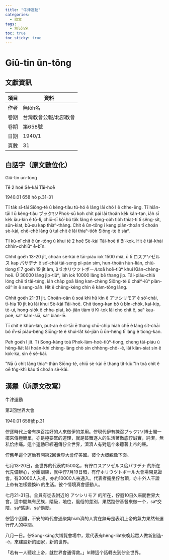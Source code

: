 ```yaml
---
title: "牛津運動"
categories:
  - 散文
tags:
  - 無lo̍h名
toc: true
toc_sticky: true
---
```


# Giû-tin ūn-tōng

## 文獻資訊

| 項目 | 資料 |
|---|---|
| 作者 | 無lo̍h名 |
| 卷期 | 台灣教會公報/北部教會 |
| 卷期 | 第658號 |
| 日期 | 1940/1 |
| 頁數 | 31 |

## 白話字（原文數位化）

Giû-tin ūn-tōng

Tē 2 hoê Sè-kài Tāi-hoē

1940.01 658 hō p.31-31

Tī ta̍k sî-tāi Siōng-tè ū kéng-tiàu tú-hó ê lâng lâi chò I ê chhe-ēng. Tī hiān-tāi I ū kéng-tiàu ブックﾏソPhok-sū koh chi̍t pái lâi thoân ke̍k kán-tan, ia̍h sī ke̍k iàu-kín ê tō-lí, chiū-sī kó͘-bú ta̍k lâng ê seng-oa̍h tio̍h thiat-tí tī sêng-si̍t, sûn-kiat, bû-su kap thiàⁿ-thàng. Chit ê ūn-tōng í keng piàn-thoân tī choân sè-kài, chē-chē lâng ū tuì chit ê lâi thiaⁿ-tio̍h Siōng-tè ê siaⁿ.

Tī kū-nî chit ê ūn-tōng ū khui tē 2 hoê Sè-kài Tāi-hoē tī Bí-kok. Hit ê tāi-khài chhin-chhiūⁿ ē-bīn.

Chhit goe̍h 13-20 ji̍t, choân sè-kài ê tāi-piáu iok 1500 miâ, ū tī ロスアソゼルス kap パサデナ ê só͘-chāi tāi-seng pī-pān sim, hun-thoân hùn-liān, chiū-tiong tī 7 goe̍h 19 ji̍t àm, ū tī ホリウツトボールtoā hoē-tiûⁿ khui Kiàn-chèng-hoē. Ū 30000 lâng ji̍p-tiûⁿ, ia̍h iok 10000 lâng bē thang ji̍p. Tāi-piáu-chiá lóng chē tī tâi-téng, ia̍h cha̍p goā lâng kan-chèng Siōng-tè ū cháiⁿ-iūⁿ piàn-oāⁿ in ê seng-oa̍h. Hit ê chêng-kéng chin ē kám-tōng lâng.

Chhit goe̍h 21-31 ji̍t. Choân-oân ū soá khì hū kīn ê アツシリモア ê só͘-chāi, tī-hia 10 ji̍t kú lâi khui Sè-kài Tāi-hoē. Chit tiong-kan bô ū bîn-cho̍k, kai-kip, tē-uī, hong-sio̍k ê chha-piat, kó-jiân tiàm tī Ki-tok lâi chò chi̍t ê, saⁿ kau-poê, saⁿ kám-siā, saⁿ bián-lē.

Tī chit ê khùn-lân, put-an ê sî-tāi ē thang chū-chi̍p hiah chē ê lâng si̍t-chāi bô m̄-sī piáu-bêng Siōng-tè ê khuì-la̍t kó-jiân ū ūn-hêng tī lâng ê tiong-kan.

Peh goe̍h I ji̍t. Tī Song-káng toā Phok-lám-hoē-tiûⁿ-tiong, chèng tāi-piáu ū hêng-lia̍t lâi hoàn-khí chèng-lâng chò sin chhòng-chō--ê, lâi kiàn-siat sin ê kok-ka, sin ê sè-kài.

"Nā ū chi̍t lâng thiaⁿ-thàn Siōng-tè, chiū sè-kài ē thang tit-kiù."In toà chit ê oē tńg-khì kàu tī choân sè-kài.

## 漢羅（Ùi原文改寫）

牛津運動

第2回世界大會

1940.01 658號 p.31

佇逐時代上帝有揀召拄好的人來做伊的差用。佇現代伊有揀召ブックﾏソ博士閣一擺來傳極簡單，亦是極要緊的道理，就是鼓舞逐人的生活著徹底佇誠實，純潔，無私佮疼痛。這个運動已經遍傳佇全世界，濟濟人有對這个來聽著上帝的聲。

佇舊年這个運動有開第2回世界大會佇美國。彼个大概親像下面。

七月13-20日，全世界的代表約1500名，有佇ロスアソゼルス佮パサデナ 的所在代先備辦心，分團訓練，就中佇7月19日暗，有佇ホリウツトボール大會場開見證會。有30000人入場，亦約10000人袂通入。代表者攏坐佇台頂，亦十外人干證上帝有怎樣變換in 的生活。彼个情境真會感動人。

七月21-31日。全員有徙去附近的 アツシリモア 的所在，佇遐10日久來開世界大會。這中間無有民族，階級，地位，風俗的差別，果然踮佇基督來做一个，saⁿ交陪，saⁿ感謝，saⁿ勉勵。

佇這个困難，不安的時代會通聚集hiah濟的人實在無毋是表明上帝的氣力果然有運行佇人的中間。

八月一日。佇Song-káng大博覽會場中，眾代表有hêng-lia̍t來喚起眾人做新創造--ê，來建設新的國家，新的世界。

「若有一人聽趁上帝，就世界會通得救。」In蹛這个話轉去到佇全世界。
